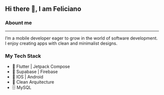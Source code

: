 ## Hi there 👋, I am Feliciano

### Abount me
---

I’m a mobile developer eager to grow in the world of software development. I enjoy creating apps with clean and minimalist designs.

### My Tech Stack
- 📱 Flutter | Jetpack Compose
- 📄 Supabase | Firebase
- 📲 IOS | Android
- 📐 Clean Arquitecture
- 🗄️ MySQL

<!--
**FelicianoRod/Felicianorod** is a ✨ _special_ ✨ repository because its `README.md` (this file) appears on your GitHub profile.

Here are some ideas to get you started:

- 🔭 I’m currently working on ...
- 🌱 I’m currently learning ...
- 👯 I’m looking to collaborate on ...
- 🤔 I’m looking for help with ...
- 💬 Ask me about ...
- 📫 How to reach me: ...
- 😄 Pronouns: ...
- ⚡ Fun fact: ...
-->
